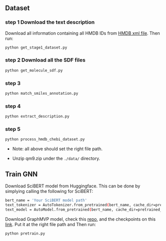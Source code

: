 ## Dataset
### step 1  Download the text description
Download all information containing all HMDB IDs from [HMDB xml file](https://hmdb.ca/downloads). Then run:
```bash
python get_stage1_dataset.py
```
### step 2  Download all the SDF files
```bash
python get_molecule_sdf.py
```
### step 3  
```bash
python match_smiles_annotation.py
```
### step 4 
```bash
python extract_description.py
```
### step 5
```bash
python process_hmdb_chebi_dataset.py
```
* Note: all above should set the right file path.


* Unzip qm9.zip under the `./data/` directory.

## Train GNN
Download SciBERT model from Huggingface. This can be done by simplying calling the following for SciBERT:
```bash
bert_name = 'Your SciBERT model path'
text_tokenizer = AutoTokenizer.from_pretrained(bert_name, cache_dir=pretrained_SciBERT_folder)
text_model = AutoModel.from_pretrained(bert_name, cache_dir=pretrained_SciBERT_folder).to(device)
```
Download GraphMVP model, check this [repo](https://github.com/chao1224/GraphMVP), and the checkpoints on this [link](https://drive.google.com/drive/folders/1uPsBiQF3bfeCAXSDd4JfyXiTh-qxYfu6).
Put it at the right file path and Then run:
```bash
python pretrain.py
```
